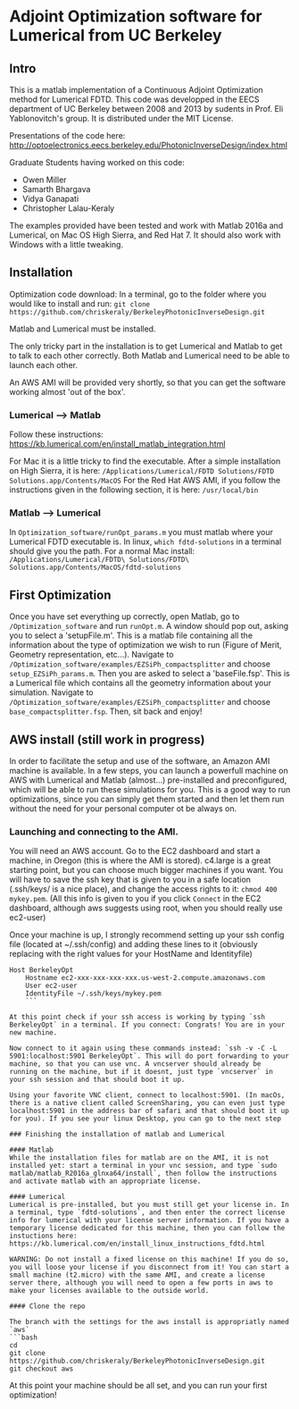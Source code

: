 # Adjoint Optimization software for Lumerical from UC Berkeley

## Intro

This is a matlab implementation of a Continuous Adjoint Optimization method for Lumerical FDTD. This code was developped in the EECS department of UC Berkeley between 2008 and 2013 by sudents in Prof. Eli Yablonovitch's group. It is distributed under the MIT License. 

Presentations of the code here:
http://optoelectronics.eecs.berkeley.edu/PhotonicInverseDesign/index.html

Graduate Students having worked on this code:
  - Owen Miller
  - Samarth Bhargava
  - Vidya Ganapati
  - Christopher Lalau-Keraly
  
The examples provided have been tested and work with Matlab 2016a and Lumerical, on Mac OS High Sierra, and Red Hat 7. It should also work with Windows with a little tweaking.
 
 ## Installation 

Optimization code download:
In a terminal, go to the folder where you would like to install and run:
  `git clone https://github.com/chriskeraly/BerkeleyPhotonicInverseDesign.git`

Matlab and Lumerical must be installed.

The only tricky part in the installation is to get Lumerical and Matlab to get to talk to each other correctly. Both Matlab and Lumerical need to be able to launch each other. 
 
 An AWS AMI will be provided very shortly, so that you can get the software working almost 'out of the box'.
 
 ### Lumerical --> Matlab
 
 Follow these instructions: https://kb.lumerical.com/en/install_matlab_integration.html
 
 For Mac it is a little tricky to find the executable. After a simple installation on High Sierra, it is here: `/Applications/Lumerical/FDTD Solutions/FDTD Solutions.app/Contents/MacOS`
 For the Red Hat AWS AMI, if you follow the instructions given in the following section, it is here: `/usr/local/bin`
 
 ### Matlab --> Lumerical
 
 In `Optimization_software/runOpt_params.m` you must matlab where your Lumerical FDTD executable is. In linux, `which fdtd-solutions` in a terminal should give you the path. For a normal Mac install: `/Applications/Lumerical/FDTD\ Solutions/FDTD\ Solutions.app/Contents/MacOS/fdtd-solutions`
 
## First Optimization

Once you have set everything up correctly, open Matlab, go to `/Optimization_software` and run `runOpt.m`. A window should pop out, asking you to select a 'setupFile.m'. This is a matlab file containing all the information about the type of optimization we wish to run (Figure of Merit, Geometry representation, etc...).  Navigate to `/Optimization_software/examples/EZSiPh_compactsplitter` and choose `setup_EZSiPh_params.m`. Then you are asked to select a 'baseFile.fsp'. This is a Lumerical file which contains all the geometry information about your simulation. Navigate to `/Optimization_software/examples/EZSiPh_compactsplitter` and choose `base_compactsplitter.fsp`. Then, sit back and enjoy!

## AWS install (still work in progress)

In order to facilitate the setup and use of the software, an Amazon AMI machine is available. In a few steps, you can launch a powerfull machine on AWS with Lumerical and Matlab (almost...) pre-installed and preconfigured, which will be able to run these simulations for you. This is a good way to run optimizations, since you can simply get them started and then let them run without the need for your personal computer ot be always on. 

### Launching and connecting to the AMI. 

You will need an AWS account. Go to the EC2 dashboard and start a machine, in Oregon (this is where the AMI is stored). c4.large is a great starting point, but you can choose much bigger machines if you want. You will have to save the ssh key that is given to you in a safe location (.ssh/keys/ is a nice place), and change the access rights to it: `chmod 400 mykey.pem`. (All this info is given to you if you click `Connect` in the EC2 dashboard, although aws suggests using root, when you should really use ec2-user)

Once your machine is up, I strongly recommend setting up your ssh config file (located at ~/.ssh/config) and adding these lines to it (obviously replacing with the right values for your HostName and Identityfile)
```
Host BerkeleyOpt
	Hostname ec2-xxx-xxx-xxx-xxx.us-west-2.compute.amazonaws.com
	User ec2-user
	IdentityFile ~/.ssh/keys/mykey.pem
	```
 
At this point check if your ssh access is working by typing `ssh BerkeleyOpt` in a terminal. If you connect: Congrats! You are in your new machine.

Now connect to it again using these commands instead: `ssh -v -C -L 5901:localhost:5901 BerkeleyOpt`. This will do port forwarding to your machine, so that you can use vnc. A vncserver should already be running on the machine, but if it doesnt, just type `vncserver` in your ssh session and that should boot it up. 

Using your favorite VNC client, connect to localhost:5901. (In macOs, there is a native client called ScreenSharing, you can even just type localhost:5901 in the address bar of safari and that should boot it up for you). If you see your linux Desktop, you can go to the next step

### Finishing the installation of matlab and Lumerical

#### Matlab
While the installation files for matlab are on the AMI, it is not installed yet: start a terminal in your vnc session, and type `sudo matlab/matlab_R2016a_glnxa64/install`, then follow the instructions and activate matlab with an appropriate license. 

#### Lumerical
Lumerical is pre-installed, but you must still get your license in. In a terminal, type `fdtd-solutions`, and then enter the correct license info for lumerical with your license server information. If you have a temporary license dedicated for this machine, then you can follow the instuctions here: https://kb.lumerical.com/en/install_linux_instructions_fdtd.html 

WARNING: Do not install a fixed license on this machine! If you do so, you will loose your license if you disconnect from it! You can start a small machine (t2.micro) with the same AMI, and create a license server there, although you will need to open a few ports in aws to make your licenses available to the outside world. 

#### Clone the repo

The branch with the settings for the aws install is appropriatly named `aws`
```bash
cd
git clone https://github.com/chriskeraly/BerkeleyPhotonicInverseDesign.git
git checkout aws
```

At this point your machine should be all set, and you can run your first optimization!
